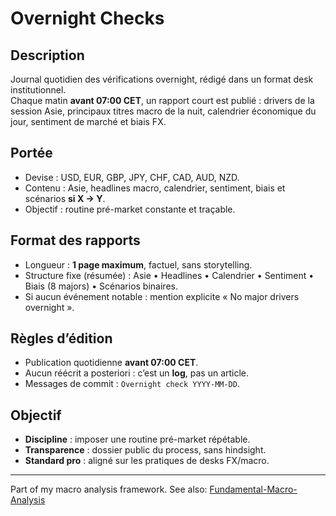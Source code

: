 # Overnight Checks

## Description
Journal quotidien des vérifications overnight, rédigé dans un format desk institutionnel.  
Chaque matin **avant 07:00 CET**, un rapport court est publié : drivers de la session Asie, principaux titres macro de la nuit, calendrier économique du jour, sentiment de marché et biais FX.

## Portée
- Devise : USD, EUR, GBP, JPY, CHF, CAD, AUD, NZD.
- Contenu : Asie, headlines macro, calendrier, sentiment, biais et scénarios **si X → Y**.
- Objectif : routine pré-market constante et traçable.

## Format des rapports
- Longueur : **1 page maximum**, factuel, sans storytelling.  
- Structure fixe (résumée) : Asie • Headlines • Calendrier • Sentiment • Biais (8 majors) • Scénarios binaires.  
- Si aucun événement notable : mention explicite « No major drivers overnight ».

## Règles d’édition
- Publication quotidienne **avant 07:00 CET**.
- Aucun réécrit a posteriori : c’est un **log**, pas un article.  
- Messages de commit : `Overnight check YYYY-MM-DD`.

## Objectif
- **Discipline** : imposer une routine pré-market répétable.
- **Transparence** : dossier public du process, sans hindsight.
- **Standard pro** : aligné sur les pratiques de desks FX/macro.

---

Part of my macro analysis framework. See also: [Fundamental-Macro-Analysis]([https://github.com/<ton-user>/Fundamental-Macro-Analysis](https://github.com/KenaelMartini/Fundamental-Macro-Analysis))
